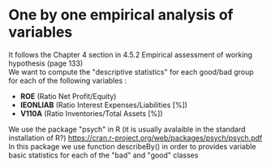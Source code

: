 # One by one empirical analysis of variables 

It follows the Chapter 4 section in 4.5.2 Empirical assessment of working hypothesis (page 133)<br>
We want to compute the "descriptive statistics" for each good/bad group for each of the following variables :
<ul>
<li><strong>ROE</strong> (Ratio Net Profit/Equity)</li>
<li><strong>IEONLIAB</strong>  (Ratio Interest Expenses/Liabilities [%])</li>
<li><strong>V110A</strong>  (Ratio Inventories/Total Assets [%])</li>
</ul>

We use the package "psych" in R (it is usually avalaible in the standard installation of R?) https://cran.r-project.org/web/packages/psych/psych.pdf <br>
In this package we use function describeBy() in order to provides variable basic statistics for each of the "bad" and "good" classes<br>
